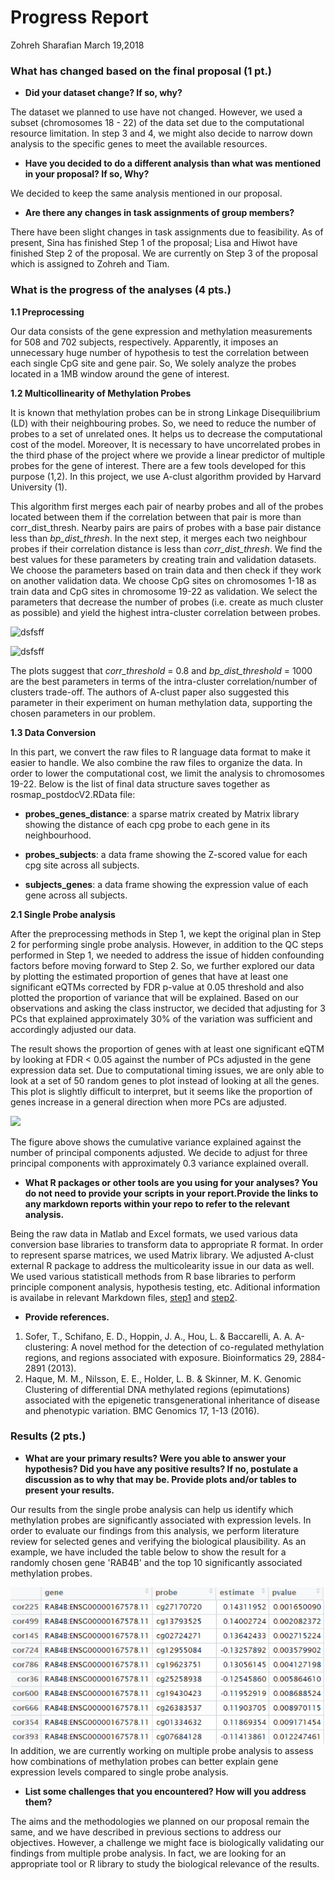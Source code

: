 Progress Report
================
Zohreh Sharafian
March 19,2018

### What has changed based on the final proposal (1 pt.)

-   **Did your dataset change? If so, why?**

The dataset we planned to use have not changed. However, we used a subset (chromosomes 18 - 22) of the data set due to the computational resource limitation. In step 3 and 4, we might also decide to narrow down analysis to the specific genes to meet the available resources.

-   **Have you decided to do a different analysis than what was mentioned in your proposal? If so, Why?**

We decided to keep the same analysis mentioned in our proposal.

-   **Are there any changes in task assignments of group members?**

There have been slight changes in task assignments due to feasibility. As of present, Sina has finished Step 1 of the proposal; Lisa and Hiwot have finished Step 2 of the proposal. We are currently on Step 3 of the proposal which is assigned to Zohreh and Tiam.

### What is the progress of the analyses (4 pts.)

**1.1 Preprocessing**

Our data consists of the gene expression and methylation measurements for 508 and 702 subjects, respectively. Apparently, it imposes an unnecessary huge number of hypothesis to test the correlation between each single CpG site and gene pair. So, We solely analyze the probes located in a 1MB window around the gene of interest.

**1.2 Multicollinearity of Methylation Probes**

It is known that methylation probes can be in strong Linkage Disequilibrium (LD) with their neighbouring probes. So, we need to reduce the number of probes to a set of unrelated ones. It helps us to decrease the computational cost of the model. Moreover, It is necessary to have uncorrelated probes in the third phase of the project where we provide a linear predictor of multiple probes for the gene of interest. There are a few tools developed for this purpose (1,2). In this project, we use A-clust algorithm provided by Harvard University (1).

This algorithm first merges each pair of nearby probes and all of the probes located between them if the correlation between that pair is more than corr\_dist\_thresh. Nearby pairs are pairs of probes with a base pair distance less than *bp\_dist\_thresh*. In the next step, it merges each two neighbour probes if their correlation distance is less than *corr\_dist\_thresh*. We find the best values for these parameters by creating train and validation datasets. We choose the parameters based on train data and then check if they work on another validation data. We choose CpG sites on chromosomes 1-18 as train data and CpG sites in chromosome 19-22 as validation. We select the parameters that decrease the number of probes (i.e. create as much cluster as possible) and yield the highest intra-cluster correlation between probes.

![dsfsff](https://raw.githubusercontent.com/STAT540-UBC/Repo_team_Gene_Heroes/master/Step-1-Data%20Processing/Step1_files/figure-markdown_github/unnamed-chunk-1-1.png?token=AVAzvNXCSrOSnYHW_KIwVEU1aw5ZMaK2ks5azrA4wA%3D%3D)

![dsfsff](https://raw.githubusercontent.com/STAT540-UBC/Repo_team_Gene_Heroes/master/Step-1-Data%20Processing/Step1_files/figure-markdown_github/unnamed-chunk-1-2.png?token=AVAzvNb7Gn5h8iZjZa-RcOPAd0Sx9Wtwks5azrBGwA%3D%3D)

The plots suggest that *corr\_threshold* = 0.8 and *bp\_dist\_threshold* = 1000 are the best parameters in terms of the intra-cluster correlation/number of clusters trade-off. The authors of A-clust paper also suggested this parameter in their experiment on human methylation data, supporting the chosen parameters in our problem.

**1.3 Data Conversion**

In this part, we convert the raw files to R language data format to make it easier to handle. We also combine the raw files to organize the data. In order to lower the computational cost, we limit the analysis to chromosomes 19-22. Below is the list of final data structure saves together as rosmap\_postdocV2.RData file:

-   **probes\_genes\_distance**: a sparse matrix created by Matrix library showing the distance of each cpg probe to each gene in its neighbourhood.

-   **probes\_subjects**: a data frame showing the Z-scored value for each cpg site across all subjects.

-   **subjects\_genes**: a data frame showing the expression value of each gene across all subjects.

**2.1 Single Probe analysis**

After the preprocessing methods in Step 1, we kept the original plan in Step 2 for performing single probe analysis. However, in addition to the QC steps performed in Step 1, we needed to address the issue of hidden confounding factors before moving forward to Step 2. So, we further explored our data by plotting the estimated proportion of genes that have at least one significant eQTMs corrected by FDR p-value at 0.05 threshold and also plotted the proportion of variance that will be explained. Based on our observations and asking the class instructor, we decided that adjusting for 3 PCs that explained approximately 30% of the variation was sufficient and accordingly adjusted our data.

The result shows the proportion of genes with at least one significant eQTM by looking at FDR &lt; 0.05 against the number of PCs adjusted in the gene expression data set. Due to computational timing issues, we are only able to look at a set of 50 random genes to plot instead of looking at all the genes. This plot is slightly difficult to interpret, but it seems like the proportion of genes increase in a general direction when more PCs are adjusted.

![](https://raw.githubusercontent.com/STAT540-UBC/Repo_team_Gene_Heroes/master/Step-2-Single%20Probe%20Analysis/Step-2_files/cum_var_explained_50_V4_gdata.png?token=AVAzvEd8IRvFvHU4vd8-Qqdt_mAOHPb_ks5azq_0wA%3D%3D)

The figure above shows the cumulative variance explained against the number of principal components adjusted. We decide to adjust for three principal components with approximately 0.3 variance explained overall.

-   **What R packages or other tools are you using for your analyses? You do not need to provide your scripts in your report.Provide the links to any markdown reports within your repo to refer to the relevant analysis.**

Being the raw data in Matlab and Excel formats, we used various data conversion base libraries to transform data to appropriate R format. In order to represent sparse matrices, we used Matrix library. We adjusted A-clust external R package to address the multicolearity issue in our data as well. We used various statisticall methods from R base libraries to perform principle component analysis, hypothesis testing, etc. Aditional information is availabe in relevant Markdown files, [step1](https://github.com/STAT540-UBC/Repo_team_Gene_Heroes/blob/master/Report/Step1.md) and [step2](https://github.com/STAT540-UBC/Repo_team_Gene_Heroes/blob/master/Code/Step-2/Step-2.Rmd).

-   **Provide references.**

1.  Sofer, T., Schifano, E. D., Hoppin, J. A., Hou, L. & Baccarelli, A. A. A-clustering: A novel method for the detection of co-regulated methylation regions, and regions associated with exposure. Bioinformatics 29, 2884-2891 (2013).
2.  Haque, M. M., Nilsson, E. E., Holder, L. B. & Skinner, M. K. Genomic Clustering of differential DNA methylated regions (epimutations) associated with the epigenetic transgenerational inheritance of disease and phenotypic variation. BMC Genomics 17, 1-13 (2016).

### Results (2 pts.)

-   **What are your primary results? Were you able to answer your hypothesis? Did you have any positive results? If no, postulate a discussion as to why that may be. Provide plots and/or tables to present your results.**

Our results from the single probe analysis can help us identify which methylation probes are significantly associated with expression levels. In order to evaluate our findings from this analysis, we perform literature review for selected genes and verifying the biological plausibility. As an example, we have included the table below to show the result for a randomly chosen gene 'RAB4B' and the top 10 significantly associated methylation probes.

![dsfsff](images/tableresult.PNG)
In addition, we are currently working on multiple probe analysis to assess how combinations of methylation probes can better explain gene expression levels compared to single probe analysis.

-   **List some challenges that you encountered? How will you address them?**

The aims and the methodologies we planned on our proposal remain the same, and we have described in previous sections to address our objectives. However, a challenge we might face is biologically validating our findings from multiple probe analysis. In fact, we are looking for an appropriate tool or R library to study the biological relevance of the results.
